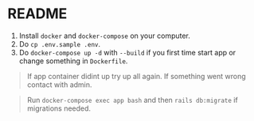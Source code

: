 # README

1. Install `docker` and `docker-compose` on your computer.
2. Do `cp .env.sample .env`.
3. Do `docker-compose up -d` with `--build` if you first time start app or change something in `Dockerfile`.
> If app container didint up try up all again. If something went wrong contact with admin.

> Run `docker-compose exec app bash` and then `rails db:migrate` if migrations needed.